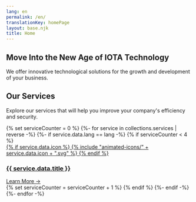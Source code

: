 ```yaml
---
lang: en
permalink: /en/
translationKey: homePage
layout: base.njk
title: Home
---
```


<section class="hero-section">
  <div class="container" data-aos="fade-up">
    <h1>Move Into the New Age of IOTA Technology</h1>
    <p class="section-title-p">We offer innovative technological solutions for the growth and development of your business.</p>
  </div>
</section>

<section id="home-services" class="services-page-section">
    <div class="container">
        <div class="section-title" data-aos="fade-up">
            <h2>Our Services</h2>
            <p>Explore our services that will help you improve your company's efficiency and security.</p>
        </div>
        <div class="services-grid" data-aos="fade-up" data-aos-delay="200">
            {% set serviceCounter = 0 %}
            {%- for service in collections.services | reverse -%}
                {%- if service.data.lang == lang -%}
                    {% if serviceCounter < 4 %}
                        <a href="{{ service.url }}" class="service-card glass-panel">
                            <div class="card-header">
                                <div class="card-icon">
                                {% if service.data.icon %}
                                    {% include "animated-icons/" + service.data.icon + ".svg" %}
                                {% endif %}
                                </div>
                                <h3 class="card-title">{{ service.data.title }}</h3>
                            </div>
                            <div class="card-link">
                                Learn More →
                            </div>
                        </a>
                        {% set serviceCounter = serviceCounter + 1 %}
                    {% endif %}
                {%- endif -%}
            {%- endfor -%}
        </div>
    </div>
</section>